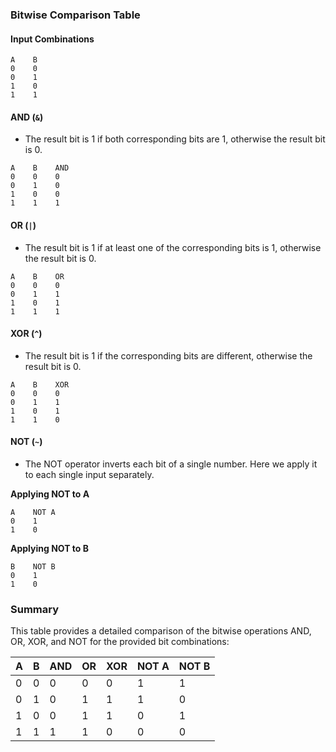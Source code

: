 ### Bitwise Comparison Table

#### Input Combinations
```
A    B
0    0
0    1
1    0
1    1
```

#### AND (`&`)
- The result bit is 1 if both corresponding bits are 1, otherwise the result bit is 0.
```
A    B    AND
0    0    0
0    1    0
1    0    0
1    1    1
```

#### OR (`|`)
- The result bit is 1 if at least one of the corresponding bits is 1, otherwise the result bit is 0.
```
A    B    OR
0    0    0
0    1    1
1    0    1
1    1    1
```

#### XOR (`^`)
- The result bit is 1 if the corresponding bits are different, otherwise the result bit is 0.
```
A    B    XOR
0    0    0
0    1    1
1    0    1
1    1    0
```

#### NOT (`~`)
- The NOT operator inverts each bit of a single number. Here we apply it to each single input separately.

**Applying NOT to A**
```
A    NOT A
0    1
1    0
```

**Applying NOT to B**
```
B    NOT B
0    1
1    0
```

### Summary

This table provides a detailed comparison of the bitwise operations AND, OR, XOR, and NOT for the provided bit combinations:

| A    | B    | AND  | OR   | XOR  | NOT A | NOT B |
|------|------|------|------|------|-------|-------|
| 0    | 0    | 0    | 0    | 0    | 1     | 1     |
| 0    | 1    | 0    | 1    | 1    | 1     | 0     |
| 1    | 0    | 0    | 1    | 1    | 0     | 1     |
| 1    | 1    | 1    | 1    | 0    | 0     | 0     |
